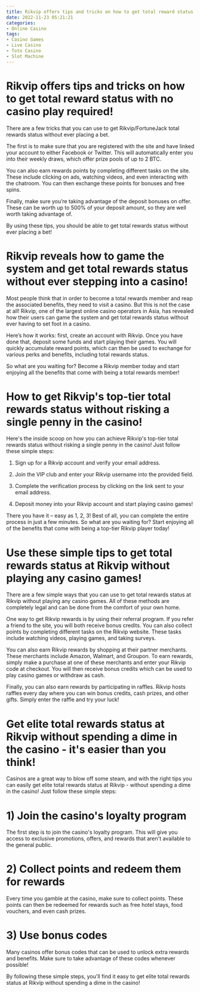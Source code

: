 ```yaml
---
title: Rikvip offers tips and tricks on how to get total reward status with no casino play required!
date: 2022-11-23 05:21:21
categories:
- Online Casino
tags:
- Casino Games
- Live Casino
- Toto Casino
- Slot Machine
---
```



#  Rikvip offers tips and tricks on how to get total reward status with no casino play required!

There are a few tricks that you can use to get Rikvip/FortuneJack total rewards status without ever placing a bet. 

The first is to make sure that you are registered with the site and have linked your account to either Facebook or Twitter. This will automatically enter you into their weekly draws, which offer prize pools of up to 2 BTC.

You can also earn rewards points by completing different tasks on the site. These include clicking on ads, watching videos, and even interacting with the chatroom. You can then exchange these points for bonuses and free spins.

Finally, make sure you’re taking advantage of the deposit bonuses on offer. These can be worth up to 500% of your deposit amount, so they are well worth taking advantage of.

By using these tips, you should be able to get total rewards status without ever placing a bet!

#  Rikvip reveals how to game the system and get total rewards status without ever stepping into a casino!

Most people think that in order to become a total rewards member and reap the associated benefits, they need to visit a casino. But this is not the case at all! Rikvip, one of the largest online casino operators in Asia, has revealed how their users can game the system and get total rewards status without ever having to set foot in a casino.

Here’s how it works: first, create an account with Rikvip. Once you have done that, deposit some funds and start playing their games. You will quickly accumulate reward points, which can then be used to exchange for various perks and benefits, including total rewards status.

So what are you waiting for? Become a Rikvip member today and start enjoying all the benefits that come with being a total rewards member!

#  How to get Rikvip's top-tier total rewards status without risking a single penny in the casino!

Here's the inside scoop on how you can achieve Rikvip's top-tier total rewards status without risking a single penny in the casino! Just follow these simple steps:

1. Sign up for a Rikvip account and verify your email address.

2. Join the VIP club and enter your Rikvip username into the provided field.

3. Complete the verification process by clicking on the link sent to your email address.

4. Deposit money into your Rikvip account and start playing casino games!

There you have it – easy as 1, 2, 3! Best of all, you can complete the entire process in just a few minutes. So what are you waiting for? Start enjoying all of the benefits that come with being a top-tier Rikvip player today!

#  Use these simple tips to get total rewards status at Rikvip without playing any casino games!

There are a few simple ways that you can use to get total rewards status at Rikvip without playing any casino games. All of these methods are completely legal and can be done from the comfort of your own home.

One way to get Rikvip rewards is by using their referral program. If you refer a friend to the site, you will both receive bonus credits. You can also collect points by completing different tasks on the Rikvip website. These tasks include watching videos, playing games, and taking surveys.

You can also earn Rikvip rewards by shopping at their partner merchants. These merchants include Amazon, Walmart, and Groupon. To earn rewards, simply make a purchase at one of these merchants and enter your Rikvip code at checkout. You will then receive bonus credits which can be used to play casino games or withdraw as cash.

Finally, you can also earn rewards by participating in raffles. Rikvip hosts raffles every day where you can win bonus credits, cash prizes, and other gifts. Simply enter the raffle and try your luck!

#  Get elite total rewards status at Rikvip without spending a dime in the casino - it's easier than you think!

Casinos are a great way to blow off some steam, and with the right tips you can easily get elite total rewards status at Rikvip - without spending a dime in the casino! Just follow these simple steps:

# 1) Join the casino's loyalty program

The first step is to join the casino's loyalty program. This will give you access to exclusive promotions, offers, and rewards that aren't available to the general public.

# 2) Collect points and redeem them for rewards

Every time you gamble at the casino, make sure to collect points. These points can then be redeemed for rewards such as free hotel stays, food vouchers, and even cash prizes.

# 3) Use bonus codes

Many casinos offer bonus codes that can be used to unlock extra rewards and benefits. Make sure to take advantage of these codes whenever possible!

By following these simple steps, you'll find it easy to get elite total rewards status at Rikvip without spending a dime in the casino!